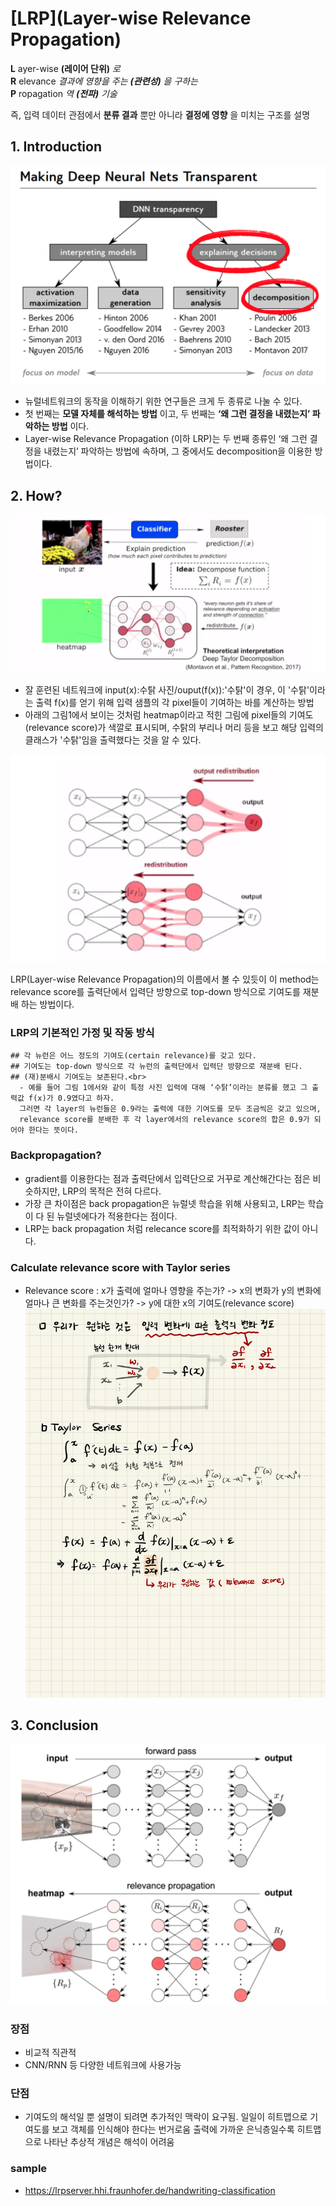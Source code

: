 # [LRP](Layer-wise Relevance Propagation)

**L** ayer-wise    **(레이어 단위)** *로* <br>
**R** elevance    *결과에 영향을 주는 **(관련성)** 을 구하는* <br>
**P** ropagation  *역 **(전파)** 기술* <br>

즉, 입력 데이터 관점에서 **분류 결과** 뿐만 아니라 **결정에 영향** 을 미치는 구조를 설명
## 1. Introduction 
![intro](./img/intro.png)
- 뉴럴네트워크의 동작을 이해하기 위한 연구들은 크게 두 종류로 나눌 수 있다. 
- 첫 번째는 **모델 자체를 해석하는 방법** 이고, 두 번째는 **‘왜 그런 결정을 내렸는지’ 파악하는 방법** 이다.
- Layer-wise Relevance Propagation (이하 LRP)는 두 번째 종류인 ‘왜 그런 결정을 내렸는지’ 파악하는 방법에 속하며, 그 중에서도 decomposition을 이용한 방법이다.

## 2. How?
![lrp_example](./img/example_1_rooster.png)

- 잘 훈련된 네트워크에 input(x):수탉 사진/ouput(f(x)):'수탉'이 경우, 이 '수탉'이라는 출력 f(x)를 얻기 위해 입력 샘플의 각 pixel들이 기여하는 바를 계산하는 방법
- 아래의 그림1에서 보이는 것처럼 heatmap이라고 적힌 그림에 pixel들의 기여도(relevance score)가 색깔로 표시되며, 수탉의 부리나 머리 등을 보고 해당 입력의 클래스가 '수탉'임을 출력했다는 것을 알 수 있다.

![propagation](./img/relevance_propagation.png)

LRP(Layer-wise Relevance Propagation)의 이름에서 볼 수 있듯이 이 method는 relevance score를 출력단에서 입력단 방향으로 top-down 방식으로 기여도를 재분배 하는 방법이다.
<br>
### LRP의 기본적인 가정 및 작동 방식
~~~
## 각 뉴런은 어느 정도의 기여도(certain relevance)를 갖고 있다.
## 기여도는 top-down 방식으로 각 뉴런의 출력단에서 입력단 방향으로 재분배 된다.
## (재)분배시 기여도는 보존된다.<br>
  - 예를 들어 그림 1에서와 같이 특정 사진 입력에 대해 ‘수탉’이라는 분류를 했고 그 출력값 f(x)가 0.9였다고 하자.
  그러면 각 layer의 뉴런들은 0.9라는 출력에 대한 기여도를 모두 조금씩은 갖고 있으며,
  relevance score를 분배한 후 각 layer에서의 relevance score의 합은 0.9가 되어야 한다는 뜻이다.
~~~

### Backpropagation?
- gradient를 이용한다는 점과 출력단에서 입력단으로 거꾸로 계산해간다는 점은 비슷하지만, LRP의 목적은 전혀 다르다.
- 가장 큰 차이점은 back propagation은 뉴럴넷 학습을 위해 사용되고, LRP는 학습이 다 된 뉴럴넷에다가 적용한다는 점이다.
- LRP는 back propagation 처럼 relecance score를 최적화하기 위한 값이 아니다.


### Calculate relevance score with Taylor series
- Relevance score : x가 출력에 얼마나 영향을 주는가? -> x의 변화가 y의 변화에 얼마나 큰 변화를 주는것인가? -> y에 대한 x의 기여도(relevance score)
![taylor](./img/taylor.jpg)

## 3. Conclusion
![propagation2](./img/relevance_propagation2.png)


### 장점
- 비교적 직관적
- CNN/RNN 등 다양한 네트워크에 사용가능 

### 단점
- 기여도의 해석일 뿐 설명이 되려면 추가적인 맥락이 요구됨. 일일이 히트맵으로 기여도를 보고 객체를 인식해야 한다는 번거로움
출력에 가까운 은닉층일수록 히트맵으로 나타난 추상적 개념은 해석이 어려움

### sample
- https://lrpserver.hhi.fraunhofer.de/handwriting-classification

